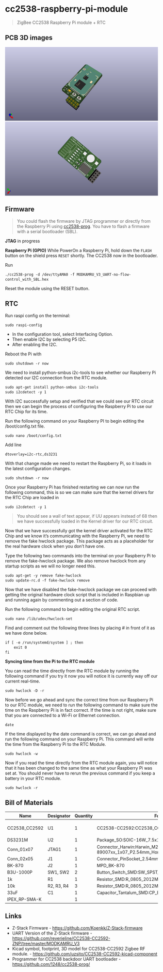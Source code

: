 
# cc2538-raspberry-pi-module

> ZigBee CC2538 Raspberry Pi module + RTC


## PCB 3D images
![3D F.CU](Images/F.Cu.png)
![3D B.CU](Images/B.Cu.png)



## Firmware
> You could flash the firmware by JTAG programmer or directly from the Raspberry Pi using [cc2538-prog](https://github.com/1248/cc2538-prog/). You have to flash a firmware with a serial bootloader (SBL).

<b>JTAG</b>
in progress

<b>Raspberry Pi (GPIO)</b>
While PowerOn a Raspberry Pi, hold down the `FLASH` button on the shield press `RESET` shortly. The CC2538 now in the bootloader.

Run 

    ./cc2538-prog -d /dev/ttyAMA0 -f MODKAMRU_V3_UART-no-flow-control_with_SBL.hex

Reset the module using the RESET button.

## RTC
Run raspi config on the terminal: 

    sudo raspi-config

- In the configuration tool, select Interfacing Option.
- Then enable I2C by selecting P5 I2C.
- After enabling the I2C.

Reboot the Pi with 

    sudo shutdown -r now

We need to install python-smbus i2c-tools to see whether our Raspberry Pi detected our I2C connection from the RTC module.

    sudo apt-get install python-smbus i2c-tools
    sudo i2cdetect -y 1

With I2C successfully setup and verified that we could see our RTC circuit then we can begin the process of configuring the Raspberry Pi to use our RTC Chip for its time.

Run the following command on your Raspberry PI to begin editing the /boot/config.txt file.

    sudo nano /boot/config.txt

Add line

    dtoverlay=i2c-rtc,ds3231

With that change made we need to restart the Raspberry Pi, so it loads in the latest configuration changes.

    sudo shutdown -r now

Once your Raspberry Pi has finished restarting we can now run the following command, this is so we can make sure that the kernel drivers for the RTC Chip are loaded in

    sudo i2cdetect -y 1

> You should see a wall of text appear, if UU appears instead of 68 then we have successfully loaded in the Kernel driver for our RTC circuit.

Now that we have successfully got the kernel driver activated for the RTC Chip and we know it’s communicating with the Raspberry Pi, we need to remove the fake hwclock package. This package acts as a placeholder for the real hardware clock when you don’t have one.

Type the following two commands into the terminal on your Raspberry Pi to remove the fake-hwclock package. We also remove hwclock from any startup scripts as we will no longer need this.

    sudo apt-get -y remove fake-hwclock
    sudo update-rc.d -f fake-hwclock remove

Now that we have disabled the fake-hwclock package we can proceed with getting the original hardware clock script that is included in Raspbian up and running again by commenting out a section of code.

Run the following command to begin editing the original RTC script.

    sudo nano /lib/udev/hwclock-set

Find and comment out the following three lines by placing # in front of it as we have done below.

    if [ -e /run/systemd/system ] ; then
        exit 0
    fi

<b>Syncing time from the Pi to the RTC module</b>

You can read the time directly from the RTC module by running the following command if you try it now you will notice it is currently way off our current real-time.

    sudo hwclock -D -r

Now before we go ahead and sync the correct time from our Raspberry Pi to our RTC module, we need to run the following command to make sure the time on the Raspberry Pi is in fact correct. If the time is not right, make sure that you are connected to a Wi-Fi or Ethernet connection.

    date

If the time displayed by the date command is correct, we can go ahead and run the following command on your Raspberry Pi. This command will write the time from the Raspberry Pi to the RTC Module.

    sudo hwclock -w

Now if you read the time directly from the RTC module again, you will notice that it has been changed to the same time as what your Raspberry Pi was set at. You should never have to rerun the previous command if you keep a battery in your RTC module.

    sudo hwclock -r

## Bill of Materials
| Name | Designator | Quantity | Footprint | Buy | Description |
|------|------------|----------|-----------|-----|-------------|
| CC2538_CC2592 | U1 | 1 | CC2538-CC2592:CC2538_CC2592 | [aliexpress](https://aliexpress.ru/item/4000955681721.html) | Chinese CC2538_CC2592 zigbee module | 
| DS3231M | U2 | 1 | Package_SO:SOIC-16W_7.5x10.3mm_P1.27mm | [aliexpress](https://aliexpress.ru/item/4000106115557.html) | |
| Conn_01x07 | JTAG1 | 1 | Connector_Harwin:Harwin_M20-89007xx_1x07_P2.54mm_Horizontal | [aliexpress](https://aliexpress.ru/item/32821748577.html) | |
| Conn_02x05 | J1 | 1 |Connector_PinSocket_2.54mm:PinSocket_2x05_P2.54mm_Vertical | [aliexpress](https://aliexpress.ru/item/33004522737.html) | | 
| BK-870 | J2 | 1 | MPD_BK-870 | [aliexpress](https://aliexpress.ru/item/33014348787.html) | |
| B3U-1000P | SW1, SW2 | 2 | Button_Switch_SMD:SW_SPST_B3U-1000P | [aliexpress](https://aliexpress.ru/item/32623923874.html) | | 
| 1k | R1| 1 | Resistor_SMD:R_0805_2012Metric | | |
| 10k | R2, R3, R4 | 3 | Resistor_SMD:R_0805_2012Metric | | | 
| 33uF | C1 | 1 | Capacitor_Tantalum_SMD:CP_EIA-3216-18_Kemet-A | https://aliexpress.ru/item/4001241518347.html | A 10V33UF 336 | 
| IPEX_RP-SMA-K | | 1 | | [aliexpress](https://aliexpress.ru/item/10000000385894.html) | SMA Female |



## Links
* Z-Stack Firmware - https://github.com/Koenkk/Z-Stack-firmware
* UART Version of the Z-Stack firmware - https://github.com/reverieline/CC2538-CC2592-ZNP/tree/master/MODKAMRU_V3
* Kicad symbol, footprint, 3D model for CC2538-CC2592 Zigbee RF module. - https://github.com/uzsito/CC2538-CC2592-kicad-component
* Programmer for CC2538 backdoor UART bootloader - https://github.com/1248/cc2538-prog/
